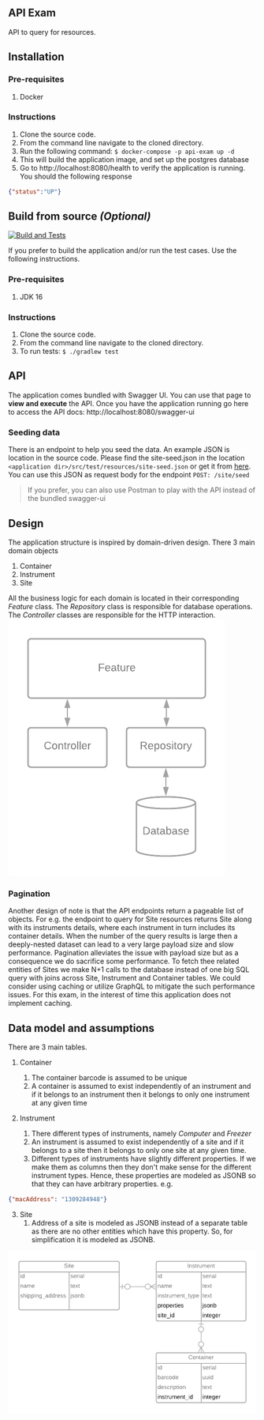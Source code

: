 ## API Exam
API to query for resources.
## Installation
### Pre-requisites
1. Docker
### Instructions
1. Clone the source code. 
2. From the command line navigate to the cloned directory.
3. Run the following command: `$ docker-compose -p api-exam up -d`
4. This will build the application image, and set up the postgres database
5. Go to http://localhost:8080/health to verify the application is running. You should the following response
```json
{"status":"UP"}
```
## Build from source *(Optional)*
[![Build and Tests](https://github.com/sturlapati-adaptive/api-exam/actions/workflows/gradle.yml/badge.svg)](https://github.com/sturlapati-adaptive/api-exam/actions/workflows/gradle.yml)

If you prefer to build the application and/or run the test cases. Use the following instructions.
### Pre-requisites
1. JDK 16
### Instructions
1. Clone the source code.
2. From the command line navigate to the cloned directory.
3. To run tests: `$ ./gradlew test`

## API
The application comes bundled with Swagger UI. You can use that page to **view and execute** the API. 
Once you have the application running go here to access the API docs: http://localhost:8080/swagger-ui
### Seeding data
There is an endpoint to help you seed the data. An example JSON is location in the source code. Please find the site-seed.json
in the location `<application dir>/src/test/resources/site-seed.json` or get it from [here](/src/test/resources/site-seed.json). 
You can use this JSON as request body for the endpoint `POST: /site/seed` 
> If you prefer, you can also use Postman to play with the API instead of the bundled swagger-ui

## Design
The application structure is inspired by domain-driven design. There 3 main domain objects
1. Container
2. Instrument
3. Site

All the business logic for each domain is located in their corresponding *Feature* class. The *Repository* class 
is responsible for database operations. The *Controller* classes are responsible for the HTTP interaction.  
![Design!](./src/main/resources/images/api-exam.png)

### Pagination
Another design of note is that the API endpoints return a pageable list of objects. For e.g. the endpoint to query for Site resources
returns Site along with its instruments details, where each instrument in turn includes its container details. When the number
of the query results is large then a deeply-nested dataset can lead to a very large payload size and slow performance.
Pagination alleviates the issue with payload size but as a consequence we do sacrifice some performance. To fetch thee related
entities of Sites we make N+1 calls to the database instead of one big SQL query with joins across Site, Instrument and Container tables. 
We could consider using caching or utilize GraphQL to mitigate the such performance issues. For this exam, in the interest of time
this application does not implement caching. 

## Data model and assumptions
There are 3 main tables.
1. Container
   1. The container barcode is assumed to be unique
   2. A container is assumed to exist independently of an instrument and if it belongs to an instrument then it belongs to only one instrument at any given time
   
2. Instrument
   1. There different types of instruments, namely *Computer* and *Freezer*
   2. An instrument is assumed to exist independently of a site and if it belongs to a site then it belongs to only one site at any given time.
   3. Different types of instruments have slightly different properties. If we make them as columns then they don't make sense for the different instrument types. Hence, these properties are modeled as JSONB so that they can have arbitrary properties. e.g. 
```json
{"macAddress": "1309284948"}
```

3. Site
   1. Address of a site is modeled as JSONB instead of a separate table as there are no other entities which have this property. So, for simplification it is modeled as JSONB.


![Entity Relationships!](./src/main/resources/images/api-exam-db.png)
